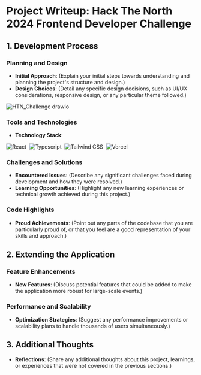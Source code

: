 # Project Writeup: Hack The North 2024 Frontend Developer Challenge

## 1. Development Process

### Planning and Design

- **Initial Approach**:
  (Explain your initial steps towards understanding and planning the project's structure and design.)
- **Design Choices**:
  (Detail any specific design decisions, such as UI/UX considerations, responsive design, or any particular theme followed.)

![HTN_Challenge drawio](https://github.com/ericcxie/htn24-frontend-challenge/assets/66566975/fc116251-c4d3-4791-9a76-c9e6cb2a28b1)

### Tools and Technologies

- **Technology Stack**:

<img src="https://img.shields.io/badge/react-%2320232a.svg?style=for-the-badge&logo=react&logoColor=%2361DAFB" alt="React"/>&nbsp;
<img src="https://img.shields.io/badge/Typescript-%2320232a.svg?style=for-the-badge&logo=typescript&logoColor=blue" alt="Typescript"/>&nbsp;
<img src="https://img.shields.io/badge/tailwindcss-%2338B2AC.svg?style=for-the-badge&logo=tailwind-css&logoColor=white" alt="Tailwind CSS"/>&nbsp;
<img src="https://img.shields.io/badge/Vercel-000000.svg?style=for-the-badge&logo=Vercel&logoColor=white" alt="Vercel"/>



### Challenges and Solutions

- **Encountered Issues**:
  (Describe any significant challenges faced during development and how they were resolved.)
- **Learning Opportunities**:
  (Highlight any new learning experiences or technical growth achieved during this project.)

### Code Highlights

- **Proud Achievements**:
  (Point out any parts of the codebase that you are particularly proud of, or that you feel are a good representation of your skills and approach.)

## 2. Extending the Application

### Feature Enhancements

- **New Features**:
  (Discuss potential features that could be added to make the application more robust for large-scale events.)

### Performance and Scalability

- **Optimization Strategies**:
  (Suggest any performance improvements or scalability plans to handle thousands of users simultaneously.)

## 3. Additional Thoughts

- **Reflections**:
  (Share any additional thoughts about this project, learnings, or experiences that were not covered in the previous sections.)
